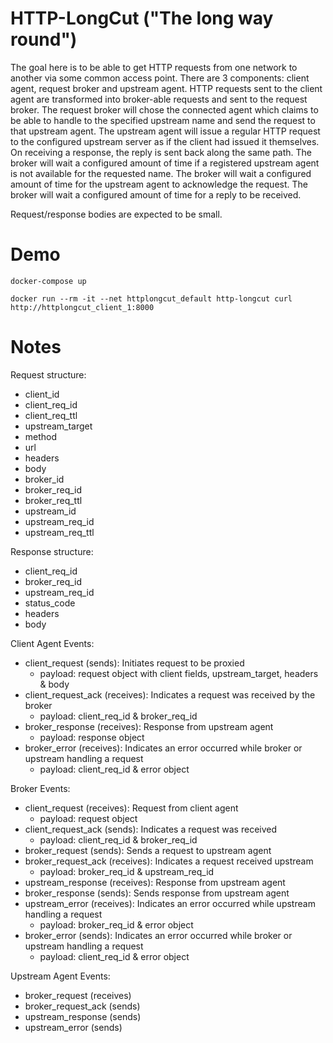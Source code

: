 # HTTP-LongCut ("The long way round")

The goal here is to be able to get HTTP requests from one network to another via some common access point. There are 3 components: client agent, request broker and upstream agent. HTTP requests sent to the client agent are transformed into broker-able requests and sent to the request broker. The request broker will chose the connected agent which claims to be able to handle to the specified upstream name and send the request to that upstream agent. The upstream agent will issue a regular HTTP request to the configured upstream server as if the client had issued it themselves. On receiving a response, the reply is sent back along the same path. The broker will wait a configured amount of time if a registered upstream agent is not available for the requested name. The broker will wait a configured amount of time for the upstream agent to acknowledge the request. The broker will wait a configured amount of time for a reply to be received.

Request/response bodies are expected to be small.

# Demo

```
docker-compose up

docker run --rm -it --net httplongcut_default http-longcut curl http://httplongcut_client_1:8000
```

# Notes


Request structure:
* client_id
* client_req_id
* client_req_ttl
* upstream_target
* method
* url
* headers
* body
* broker_id
* broker_req_id
* broker_req_ttl
* upstream_id
* upstream_req_id
* upstream_req_ttl

Response structure:
* client_req_id
* broker_req_id
* upstream_req_id
* status_code
* headers
* body


Client Agent Events:
* client_request (sends): Initiates request to be proxied
    * payload: request object with client fields, upstream_target, headers & body
* client_request_ack (receives): Indicates a request was received by the broker
    * payload: client_req_id & broker_req_id
* broker_response (receives): Response from upstream agent
    * payload: response object
* broker_error (receives): Indicates an error occurred while broker or upstream handling a request
    * payload: client_req_id & error object

Broker Events:
* client_request (receives): Request from client agent
    * payload: request object
* client_request_ack (sends): Indicates a request was received
    * payload: client_req_id & broker_req_id
* broker_request (sends): Sends a request to upstream agent
* broker_request_ack (receives): Indicates a request received upstream
    * payload: broker_req_id & upstream_req_id
* upstream_response (receives): Response from upstream agent
* broker_response (sends): Sends response from upstream agent
* upstream_error (receives): Indicates an error occurred while upstream handling a request
    * payload: broker_req_id & error object
* broker_error (sends): Indicates an error occurred while broker or upstream handling a request
    * payload: client_req_id & error object

Upstream Agent Events:
* broker_request (receives)
* broker_request_ack (sends)
* upstream_response (sends)
* upstream_error (sends)
